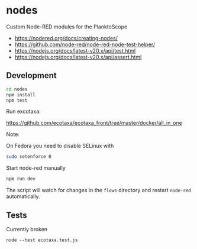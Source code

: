 # nodes

Custom Node-RED modules for the PlanktoScope

- https://nodered.org/docs/creating-nodes/
- https://github.com/node-red/node-red-node-test-helper/
- https://nodejs.org/docs/latest-v20.x/api/test.html
- https://nodejs.org/docs/latest-v20.x/api/assert.html

## Development

```sh
cd nodes
npm install
npm test
```

Run excotaxa:

https://github.com/ecotaxa/ecotaxa_front/tree/master/docker/all_in_one

Note:

On Fedora you need to disable SELinux with

```sh
sudo setenforce 0
```

Start node-red manually

```sh
npm run dev
```

The script will watch for changes in the `flows` directory and restart `node-red` automatically.

## Tests

Currently broken

```
node --test ecotaxa.test.js
```
